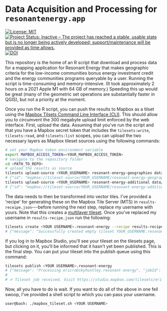 # Data Acquisition and Processing for `resonantenergy.app`

[![License: MIT](https://img.shields.io/badge/License-MIT-yellow.svg)](https://opensource.org/licenses/MIT) [![Project Status: Inactive – The project has reached a stable, usable state but is no longer being actively developed; support/maintenance will be provided as time allows.](https://www.repostatus.org/badges/latest/inactive.svg)](https://www.repostatus.org/#inactive) [![DOI](https://zenodo.org/badge/686392410.svg)](https://doi.org/10.5281/zenodo.15366783)

This repository is the home of an R script that download and process data for a mapping application for Resonant Energy that makes geographic criteria for the low-income communities bonus energy investment credit and the energy communities programs queryable by a user. Running the script is time-consuming and memory-intensive. (It took approximately 2 hours on a 2021 Apple M1 with 64 GB of memory.) Speeding this up would be great (many of the geometric set operations are substantially faster in QGIS), but not a priority at the moment.

Once you run the R script, you can push the results to Mapbox as a tilset using the [Mapbox Tilsets Command Line Interface (CLI)](https://docs.mapbox.com/help/tutorials/get-started-mts-and-tilesets-cli/). This should allow you to circumvent the 300 megabyte upload limit enforced by the web interface. First, upload the data. Assuming that you've run the script and that you have a Mapbox secret token that includes the `tilesets:write`, `tilesets:read`, and `tilesets:list` scopes, you can upload the two necessary layers as Mapbox tileset sources using the following commands:

```bash
# set your Mapbox token environment variable
export MAPBOX_ACCESS_TOKEN=<YOUR_MAPBOX_ACCESS_TOKEN>
# navigate to the repository folder
cd <PATH_TO_REPO>
# upload the results as source
tilesets upload-source <YOUR_USERNAME> resonant-energy-geographies data/resonant_output.geojson
# {"id": "mapbox://tileset-source/YOUR_USERNAME/resonant-energy-geographies", "files": 1, "source_size": 255920959, "file_size": 255920959}
tilesets upload-source <YOUR_USERNAME> resonant-energy-additional data/additional_criteria.geojson
# {"id": "mapbox://tileset-source/YOUR_USERNAME/resonant-energy-additional", "files": 1, "source_size": 137266361, "file_size": 137266361}
```

The data needs to then be transformed into vector tiles. I've provided a 'recipe' for generating these on the Mapbox Tile Server (MTS) in `results-receipe.json`---before running the next step, replace my username with yours. Note that this creates a [multilayer tileset](https://docs.mapbox.com/mapbox-tiling-service/examples/bathymetry/). Once you've replaced my username in `results-recipe.json` run the following:

```bash
tilesets create <YOUR USERNAME>.resonant-energy --recipe results-recipe.json --name "Resonant Energy Geographies"
# {"message": "Successfully created empty tileset YOUR_USERNAME.resonant-energy. Publish your tileset to begin processing your data into tiles."}
```

If you log in to Mapbox Studio, you'll see your tileset on the tilesets page, but clicking on it, you'll be informed that it hasn't yet been published. This is the final step. You can put your tileset into the publish queue using this command:

```bash
tilesets publish <YOUR USERNAME>.resonant-energy
# {"message": "Processing ericrobskyhuntley.resonant-energy", "jobId": "clr0spt2o000j08jl5rip7qeg"}
#
# ✔ Tileset job received. Visit https://studio.mapbox.com/tilesets/ericrobskyhuntley.resonant-energy-geographies or run tilesets job ericrobskyhuntley.resonant-energy-geographies clr0spt2o000j08jl5rip7qeg to view the status of your tileset.
```

Now, all you have to do is wait. If you want to do all of the above in one fell swoop, I've provided a shell script to which you can pass your username.

```bash
user@bash: ./mapbox_tileset.sh <YOUR USERNAME>
```
